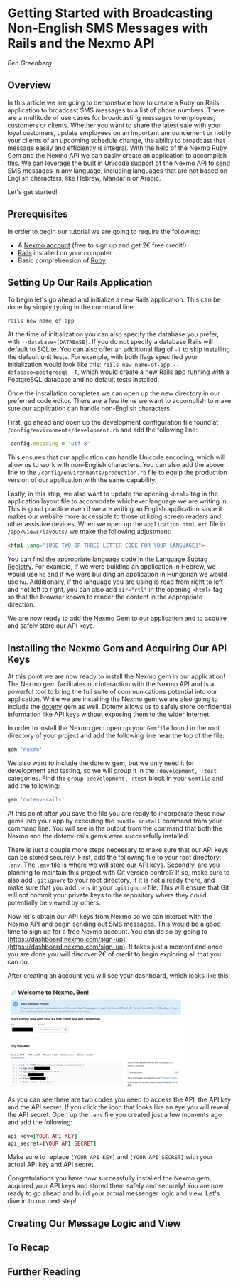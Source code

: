 # Getting Started with Broadcasting Non-English SMS Messages with Rails and the Nexmo API   
*Ben Greenberg*

## Overview

In this article we are going to demonstrate how to create a Ruby on Rails application to broadcast SMS messages to a list of phone numbers. There are a multitude of use cases for broadcasting messages to employees, customers or clients. Whether you want to share the latest sale with your loyal customers, update employees on an important announcement or notify your clients of an upcoming schedule change, the ability to broadcast that message easily and efficiently is integral. With the help of the Nexmo Ruby Gem and the Nexmo API we can easily create an application to accomplish this. We can leverage the built in Unicode support of the Nexmo API to send SMS messages in any language, including languages that are not based on English characters, like Hebrew, Mandarin or Arabic.

Let's get started!

## Prerequisites

In order to begin our tutorial we are going to require the following:

* A [Nexmo account](https://dashboard.nexmo.com/sign-up) (free to sign up and get 2&euro; free credit!)
* [Rails](https://rubyonrails.org/) installed on your computer
* Basic comprehension of [Ruby](https://www.ruby-lang.org/en/documentation/)

## Setting Up Our Rails Application

To begin let's go ahead and initialize a new Rails application. This can be done by simply typing in the command line:

```
rails new name-of-app
```

At the time of initialization you can also specify the database you prefer, with `--database=[DATABASE]`. If you do not specify a database Rails will default to SQLite. You can also offer an additional flag of `-T` to skip installing the default unit tests. For example, with both flags specified your initialization would look like this: `rails new name-of-app --database=postgresql -T`, which would create a new Rails app running with a PostgreSQL database and no default tests installed. 

Once the installation completes we can open up the new directory in our preferred code editor. There are a few items we want to accomplish to make sure our application can handle non-English characters.

First, go ahead and open up the development configuration file found at `/config/environments/development.rb` and add the following line:

```ruby
 config.encoding = "utf-8"
 ```

 This ensures that our application can handle Unicode encoding, which will allow us to work with non-English characters. You can also add the above line to the `/config/environments/production.rb` file to equip the production version of our application with the same capability. 

 Lastly, in this step, we also want to update the opening `<html>` tag in the application layout file to accomodate whichever language we are writing in. This is good practice even if we are writing an English application since it makes our website more accessible to those utilizing screen readers and other assistive devices. When we open up the `application.html.erb` file in `/app/views/layouts/` we make the following adjustment:

 ```html
 <html lang="[USE TWO OR THREE LETTER CODE FOR YOUR LANGUAGE]"> 
 ```

 You can find the appropriate language code in the [Language Subtag Registry](http://www.iana.org/assignments/language-subtag-registry/language-subtag-registry). For example, if we were building an application in Hebrew, we would use `he` and if we were building an application in Hungarian we would use `hu`. Additionally, if the language you are using is read from right to left and not left to right, you can also add `dir="rtl"` in the opening `<html>` tag so that the browser knows to render the content in the appropriate direction.

 We are now ready to add the Nexmo Gem to our application and to acquire and safely store our API keys.

## Installing the Nexmo Gem and Acquiring Our API Keys

At this point we are now ready to install the Nexmo gem in our application! The Nexmo gem facilitates our interaction with the Nexmo API and is a powerful tool to bring the full suite of communications potential into our application. While we are installing the Nexmo gem we are also going to include the [dotenv](https://github.com/bkeepers/dotenv) gem as well. Dotenv allows us to safely store confidential information like API keys without exposing them to the wider Internet. 

In order to install the Nexmo gem open up your `Gemfile` found in the root directory of your project and add the following line near the top of the file:

```ruby
gem 'nexmo'
```

We also want to include the dotenv gem, but we only need it for development and testing, so we will group it in the `:development, :test` categories. Find the `group :development, :test` block in your `Gemfile` and add the following:

```ruby
gem 'dotenv-rails'
```

At this point after you save the file you are ready to incorporate these new gems into your app by executing the `bundle install` command from your command line. You will see in the output from the command that both the Nexmo and the dotenv-rails gems were successfully installed. 

There is just a couple more steps necessary to make sure that our API keys can be stored securely. First, add the following file to your root directory: `.env`. The `.env` file is where we will store our API keys. Secondly, are you planning to maintain this project with Git version control? If so, make sure to also add `.gitignore` to your root directory, if it is not already there, and make sure that you add `.env` in your `.gitignore` file. This will ensure that Git will not commit your private keys to the repository where they could potentially be viewed by others.

Now let's obtain our API keys from Nexmo so we can interact with the Nexmo API and begin sending out SMS messages. This would be a good time to sign up for a free Nexmo account. You can do so by going to [https://dashboard.nexmo.com/sign-up](https://dashboard.nexmo.com/sign-up). It takes just a moment and once you are done you will discover 2&euro; of credit to begin exploring all that you can do. 

After creating an account you will see your dashboard, which looks like this:

![Nexmo Dashboard](nexmo-dashboard.png)

As you can see there are two codes you need to access the API: the API key and the API secret. If you click the icon that looks like an eye you will reveal the API secret. Open up the `.env` file you created just a few moments ago and add the following:

```ruby
api_key=[YOUR API KEY]
api_secret=[YOUR API SECRET]
```

Make sure to replace `[YOUR API KEY]` and `[YOUR API SECRET]` with your actual API key and API secret. 

Congratulations you have now successfully installed the Nexmo gem, acquired your API keys and stored them safely and securely! You are now ready to go ahead and build your actual messenger logic and view. Let's dive in to our next step!

## Creating Our Message Logic and View



## To Recap



## Further Reading






